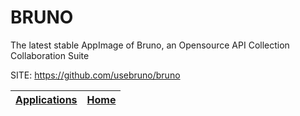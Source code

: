 # BRUNO
 
 The latest stable AppImage of Bruno, an Opensource API Collection 
 Collaboration Suite
 
 SITE: https://github.com/usebruno/bruno

 | [Applications](https://portable-linux-apps.github.io/apps.html) | [Home](https://portable-linux-apps.github.io)
 | --- | --- |
